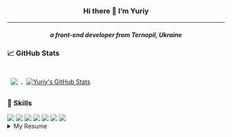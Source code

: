 ### 
<h3 align="center"> Hi there 👋 I’m Yuriy </h3>
<hr align="center" width="100%" size="1" color="#ff69b4" />
<h5 align ="center" color="ff69b4">a front-end developer from Ternopil, Ukraine</h5>
<!--
**quasswexexort/quasswexexort** is a ✨ _special_ ✨ repository because its `README.md` (this file) appears on your GitHub profile.

Here are some ideas to get you started:

- 🔭 I’m currently working on ...
- 🌱 I’m currently learning ...
- 👯 I’m looking to collaborate on ...
- 🤔 I’m looking for help with ...
- 💬 Ask me about ...
- 📫 How to reach me: ...
- 😄 Pronouns: ...
- ⚡ Fun fact: ...?style=for-the-badge&logo=appveyor
-->

[![Visits Badge](https://badges.pufler.dev/visits/quasswexexort/quasswexexort?style=for-the-badge&logoColor=white&color=ff69b4)](https://yuriyyy.netlify.app/)
<a href="https://t.me/frayerok">
<img src="https://img.shields.io/badge/Telegram-2CA5E0?style=for-the-badge&logo=telegram&logoColor=white" />
</a>
<a href="https://www.instagram.com/frayer559/ ">
<img src="https://img.shields.io/badge/Instagram-E4405F?style=for-the-badge&logo=instagram&logoColor=white" />
</a>
<a href="www.linkedin.com/in/quaswexexort">
<img src="https://img.shields.io/badge/LinkedIn-0077B5?style=for-the-badge&logo=linkedin&logoColor=white" />
</a>
<!-- GitHub Stats -->
<h3> 📈 GitHub Stats </h3> <br>
<a href="https://github.com/quasswexexort">
  <img align="center" style="margin:0.5rem" src="https://github-readme-stats.vercel.app/api/top-langs/?username=quasswexexort&hide=html,css&title_color=ffffff&text_color=c9cacc&icon_color=4AB197&bg_color=1A2B34" />
</a>
<a href="https://github.com/quasswexexort">
  <img align="center" style="margin:0.5rem" src="https://github-readme-stats.vercel.app/api?username=quasswexexort&show_icons=true&line_height=27&count_private=true&title_color=ffffff&text_color=c9cacc&icon_color=4AB097&bg_color=1A2B34" alt="Yuriy's GitHub Stats" />
</a>
<h3> 💼 Skills </h3>
<img src="https://img.shields.io/badge/HTML-239120?style=for-the-badge&logo=html5&logoColor=white"> 
<img src="https://img.shields.io/badge/CSS-239120?&style=for-the-badge&logo=css3&logoColor=white"> 
<img src="https://img.shields.io/badge/JavaScript-F7DF1E?style=for-the-badge&logo=javascript&logoColor=black" >
<img src="https://img.shields.io/badge/HTML5-E34F26?style=for-the-badge&logo=html5&logoColor=white" >
<img src="https://img.shields.io/badge/CSS3-1572B6?style=for-the-badge&logo=css3&logoColor=white" >
<img src="https://img.shields.io/badge/PHP-777BB4?style=for-the-badge&logo=php&logoColor=white" >
<img src="https://img.shields.io/badge/React-20232A?style=for-the-badge&logo=react&logoColor=61DAFB" >




<details>
<summary>My Resume</summary>
<h3> 🎓 Education </h3>
  🖥️Web Development. <br>
  🗓️2017-Until then. <br>
  📍 Ternopil National Pedagogical University, Ukraine. <br>
...
</details>

